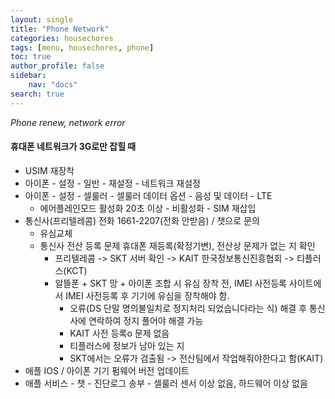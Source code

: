 ```yaml
---
layout: single
title: "Phone Network"
categories: housechores
tags: [menu, housechores, phone]
toc: true
author_profile: false
sidebar:
    nav: "docs"
search: true
---
```


*Phone renew, network error*

#### 휴대폰 네트워크가 3G로만 잡힐 때

- USIM 재장착
- 아이폰 - 설정 - 일반 - 재설정 - 네트워크 재설정
- 아이폰 - 설정 - 셀룰러 - 셀룰러 데이터 옵션 - 음성 및 데이터 - LTE 
    - 에어플레인모드 활성화 20초 이상 - 비활성화 - SIM 재삽입
- 통신사(프리텔레콤) 전화 1661-2207(전화 안받음) / 챗으로 문의
    - 유심교체
    - 통신사 전산 등록 문제 휴대폰 재등록(확정기변), 전산상 문제가 없는 지 확인 
        - 프리텔레콤 -> SKT 서버 확인 -> KAIT 한국정보통신진흥협회 -> 티플러스(KCT)
        - 알뜰폰 + SKT 망 + 아이폰 조합 시 유심 장착 전, IMEI 사전등록 사이트에서 IMEI 사전등록 후 기기에 유심을 장착해야 함. 
            - 오류(DS 단말 명의불일치로 정지처리 되었습니다라는 식) 해결 후 통신사에 연락하여 정지 풀어야 해결 가능 
            - KAIT 사전 등록o 문제 없음
            - 티플러스에 정보가 남아 있는 지
            - SKT에서는 오류가 검출됨 -> 전산팀에서 작업해줘야한다고 함(KAIT) 
- 애플 IOS / 아이폰 기기 펌웨어 버전 업데이트   
- 애플 서비스 - 챗 - 진단로그 송부 - 셀룰러 센서 이상 없음, 하드웨어 이상 없음